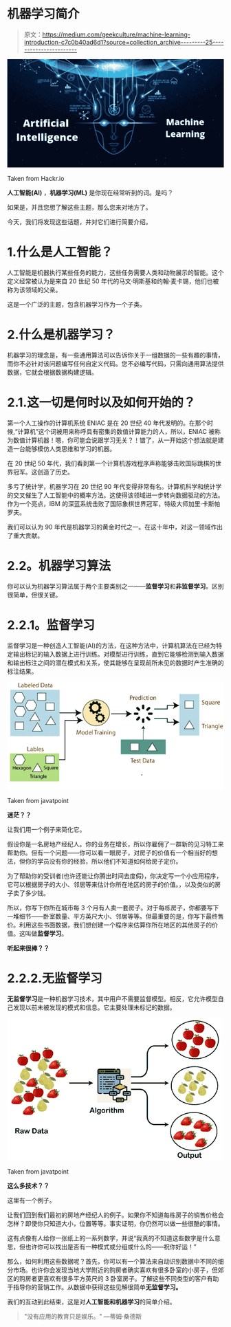 # 机器学习简介

> 原文：<https://medium.com/geekculture/machine-learning-introduction-c7c0b40ad6d1?source=collection_archive---------25----------------------->

![](img/a1ab55a6397df82492c1b38cde48be72.png)

Taken from Hackr.io

**人工智能(AI)** ，**机器学习(ML)** 是你现在经常听到的词。是吗？

如果是，并且您想了解这些主题，那么您来对地方了。

今天，我们将发现这些话题，并对它们进行简要介绍。

# 1.什么是人工智能？

人工智能是机器执行某些任务的能力，这些任务需要人类和动物展示的智能。这个定义经常被认为是来自 20 世纪 50 年代的马文·明斯基和约翰·麦卡锡，他们也被称为该领域的父亲。

这是一个广泛的主题，包含机器学习作为一个子类。

# 2.什么是机器学习？

机器学习的理念是，有一些通用算法可以告诉你关于一组数据的一些有趣的事情，而你不必针对该问题编写任何自定义代码。您不必编写代码，只需向通用算法提供数据，它就会根据数据构建逻辑。

# 2.1.这一切是何时以及如何开始的？

第一个人工操作的计算机系统 ENIAC 是在 20 世纪 40 年代发明的。在那个时候,“计算机”这个词被用来称呼具有密集的数值计算能力的人，所以，ENIAC 被称为数值计算机器！嗯，你可能会说跟学习无关？！错了，从一开始这个想法就是建造一台能够模仿人类思维和学习的机器。

在 20 世纪 50 年代，我们看到第一个计算机游戏程序声称能够击败国际跳棋的世界冠军。这创造了历史。

多亏了统计学，机器学习在 20 世纪 90 年代变得非常有名。计算机科学和统计学的交叉催生了人工智能中的概率方法。这使得该领域进一步转向数据驱动的方法。作为一个亮点，IBM 的深蓝系统击败了国际象棋世界冠军，特级大师加里·卡斯帕罗夫。

我们可以认为 90 年代是机器学习的黄金时代之一。在这十年中，对这一领域作出了重大贡献。

# **2.2。机器学习算法**

你可以认为机器学习算法属于两个主要类别之一——**监督学习**和**非监督学习**。区别很简单，但很关键。

# **2.2.1。监督学习**

监督学习是一种创造人工智能(AI)的方法，在这种方法中，计算机算法在已经为特定输出标记的输入数据上进行训练。对模型进行训练，直到它能够检测到输入数据和输出标注之间的潜在模式和关系，使其能够在呈现前所未见的数据时产生准确的标注结果。

![](img/2dbec6a27f06a67985a7f55534654344.png)

Taken from javatpoint

**迷茫？？**

让我们用一个例子来简化它。

假设你是一名房地产经纪人。你的业务在增长，所以你雇佣了一群新的见习特工来帮助你。但有一个问题——你可以看一眼房子，对房子的价值有一个相当好的想法，但你的学员没有你的经验，所以他们不知道如何给房子定价。

为了帮助你的受训者(也许还能让你腾出时间去度假)，你决定写一个小应用程序，它可以根据房子的大小、邻居等来估计你所在地区的房子的价值。，以及类似的房子卖了多少钱。

所以，你写下你所在城市每 3 个月有人卖一套房子。对于每栋房子，你都要写下一堆细节——卧室数量、平方英尺大小、邻居等等。但最重要的是，你写下最终售价。利用这些书面数据，我们想创建一个程序来估算你所在地区的其他房子的价值。这叫做**监督学习**。

**听起来很棒？？**

# 2.2.2.无监督学习

**无监督学习**是一种机器学习技术，其中用户不需要监督模型。相反，它允许模型自己发现以前未被发现的模式和信息。它主要处理未标记的数据。

![](img/72010db5c615ad07ce030107f21809a2.png)

Taken from javatpoint

**这么多技术？？**

这里有一个例子。

让我们回到我们最初的房地产经纪人的例子。如果你不知道每栋房子的销售价格会怎样？即使你只知道大小，位置等等。事实证明，你仍然可以做一些很酷的事情。

这有点像有人给你一张纸上的一系列数字，并说“我真的不知道这些数字是什么意思，但也许你可以找出是否有一种模式或分组或什么的——祝你好运！”

那么，如何利用这些数据呢？首先，你可以有一个算法来自动识别数据中不同的细分市场。也许你会发现当地大学附近的购房者确实喜欢有很多卧室的小房子，但郊区的购房者更喜欢有很多平方英尺的 3 卧室房子。了解这些不同类型的客户有助于指导你的营销工作。从数据中获得这些见解很简单**无监督学习。**

我们的互动到此结束，这是对**人工智能和机器学习**的简单介绍。

> "没有应用的教育只是娱乐。"
> —蒂姆·桑德斯